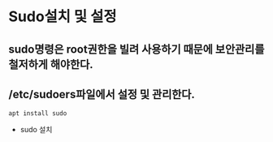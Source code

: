 # Sudo설치 및 설정</br>
## sudo명령은 root권한을 빌려 사용하기 때문에 보안관리를 철저하게 해야한다.</br>
## /etc/sudoers파일에서 설정 및 관리한다.</br>
```
apt install sudo
```
+ sudo 설치</br>
``````